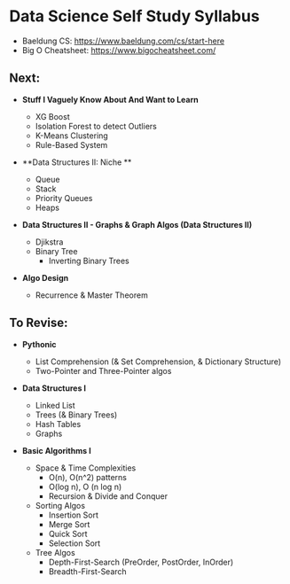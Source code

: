 # Data Science Self Study Syllabus
- Baeldung CS: https://www.baeldung.com/cs/start-here
- Big O Cheatsheet: https://www.bigocheatsheet.com/




## Next:

- **Stuff I Vaguely Know About And Want to Learn**
  - XG Boost
  - Isolation Forest to detect Outliers
  - K-Means Clustering
  - Rule-Based System


- **Data Structures II: Niche **
  - Queue 
  - Stack
  - Priority Queues
  - Heaps


- **Data Structures II  - Graphs & Graph Algos (Data Structures II)** 
  - Djikstra
  - Binary Tree
    - Inverting Binary Trees

- **Algo Design** 
  - Recurrence & Master Theorem 


## To Revise:

- **Pythonic**
  - List Comprehension (& Set Comprehension, & Dictionary Structure)
  - Two-Pointer and Three-Pointer algos

- **Data Structures I**
  - Linked List
  - Trees (& Binary Trees)
  - Hash Tables 
  - Graphs

- **Basic Algorithms I**
  - Space & Time Complexities
    - O(n), O(n^2) patterns
    - O(log n), O (n log n) 
    - Recursion & Divide and Conquer
  - Sorting Algos
    - Insertion Sort 
    - Merge Sort
    - Quick Sort
    - Selection Sort
  - Tree Algos
    - Depth-First-Search (PreOrder, PostOrder, InOrder)
    - Breadth-First-Search
